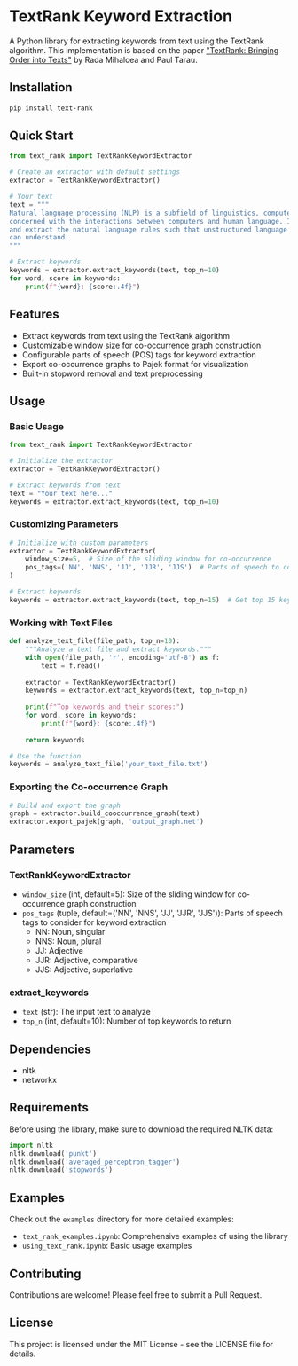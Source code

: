 # TextRank Keyword Extraction

A Python library for extracting keywords from text using the TextRank algorithm. This implementation is based on the paper ["TextRank: Bringing Order into Texts"](https://web.eecs.umich.edu/~mihalcea/papers/mihalcea.emnlp04.pdf) by Rada Mihalcea and Paul Tarau.

## Installation

```bash
pip install text-rank
```

## Quick Start

```python
from text_rank import TextRankKeywordExtractor

# Create an extractor with default settings
extractor = TextRankKeywordExtractor()

# Your text
text = """
Natural language processing (NLP) is a subfield of linguistics, computer science, and artificial intelligence 
concerned with the interactions between computers and human language. It is used to apply algorithms to identify 
and extract the natural language rules such that unstructured language data is converted into a form that computers 
can understand.
"""

# Extract keywords
keywords = extractor.extract_keywords(text, top_n=10)
for word, score in keywords:
    print(f"{word}: {score:.4f}")
```

## Features

- Extract keywords from text using the TextRank algorithm
- Customizable window size for co-occurrence graph construction
- Configurable parts of speech (POS) tags for keyword extraction
- Export co-occurrence graphs to Pajek format for visualization
- Built-in stopword removal and text preprocessing

## Usage

### Basic Usage

```python
from text_rank import TextRankKeywordExtractor

# Initialize the extractor
extractor = TextRankKeywordExtractor()

# Extract keywords from text
text = "Your text here..."
keywords = extractor.extract_keywords(text, top_n=10)
```

### Customizing Parameters

```python
# Initialize with custom parameters
extractor = TextRankKeywordExtractor(
    window_size=5,  # Size of the sliding window for co-occurrence
    pos_tags=('NN', 'NNS', 'JJ', 'JJR', 'JJS')  # Parts of speech to consider
)

# Extract keywords
keywords = extractor.extract_keywords(text, top_n=15)  # Get top 15 keywords
```

### Working with Text Files

```python
def analyze_text_file(file_path, top_n=10):
    """Analyze a text file and extract keywords."""
    with open(file_path, 'r', encoding='utf-8') as f:
        text = f.read()
    
    extractor = TextRankKeywordExtractor()
    keywords = extractor.extract_keywords(text, top_n=top_n)
    
    print(f"Top keywords and their scores:")
    for word, score in keywords:
        print(f"{word}: {score:.4f}")
    
    return keywords

# Use the function
keywords = analyze_text_file('your_text_file.txt')
```

### Exporting the Co-occurrence Graph

```python
# Build and export the graph
graph = extractor.build_cooccurrence_graph(text)
extractor.export_pajek(graph, 'output_graph.net')
```

## Parameters

### TextRankKeywordExtractor

- `window_size` (int, default=5): Size of the sliding window for co-occurrence graph construction
- `pos_tags` (tuple, default=('NN', 'NNS', 'JJ', 'JJR', 'JJS')): Parts of speech tags to consider for keyword extraction
  - NN: Noun, singular
  - NNS: Noun, plural
  - JJ: Adjective
  - JJR: Adjective, comparative
  - JJS: Adjective, superlative

### extract_keywords

- `text` (str): The input text to analyze
- `top_n` (int, default=10): Number of top keywords to return

## Dependencies

- nltk
- networkx

## Requirements

Before using the library, make sure to download the required NLTK data:

```python
import nltk
nltk.download('punkt')
nltk.download('averaged_perceptron_tagger')
nltk.download('stopwords')
```

## Examples

Check out the `examples` directory for more detailed examples:
- `text_rank_examples.ipynb`: Comprehensive examples of using the library
- `using_text_rank.ipynb`: Basic usage examples

## Contributing

Contributions are welcome! Please feel free to submit a Pull Request.

## License

This project is licensed under the MIT License - see the LICENSE file for details.
